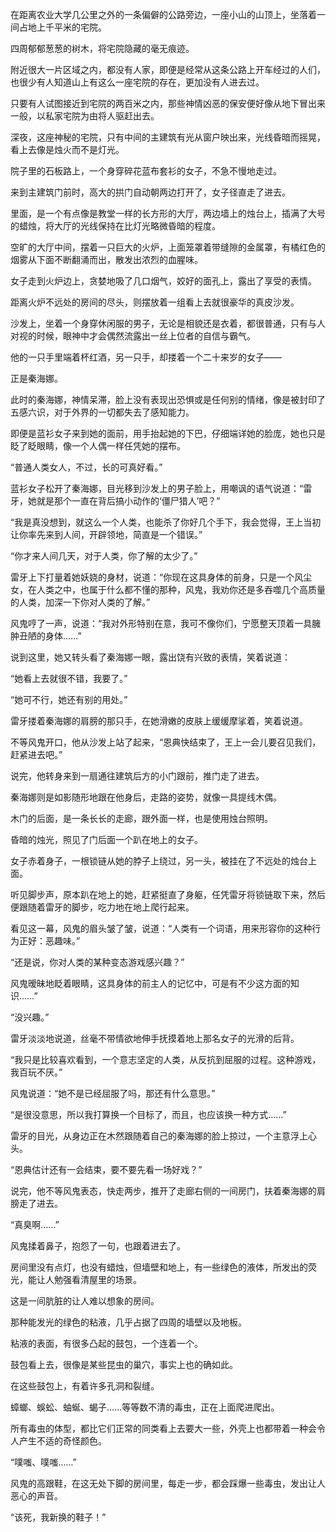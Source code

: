 在距离农业大学几公里之外的一条偏僻的公路旁边，一座小山的山顶上，坐落着一间占地上千平米的宅院。

四周郁郁葱葱的树木，将宅院隐藏的毫无痕迹。

附近很大一片区域之内，都没有人家，即便是经常从这条公路上开车经过的人们，也很少有人知道山上有这么一座宅院的存在，更加没有人进去过。

只要有人试图接近到宅院的两百米之内，那些神情凶恶的保安便好像从地下冒出来一般，以私家宅院为由将人驱赶出去。

深夜，这座神秘的宅院，只有中间的主建筑有光从窗户映出来，光线昏暗而摇晃，看上去像是烛火而不是灯光。

院子里的石板路上，一个身穿碎花蓝布套衫的女子，不急不慢地走过。

来到主建筑门前时，高大的拱门自动朝两边打开了，女子径直走了进去。

里面，是一个有点像是教堂一样的长方形的大厅，两边墙上的烛台上，插满了大号的蜡烛，将大厅的光线保持在比灯光略微昏暗的程度。

空旷的大厅中间，摆着一只巨大的火炉，上面笼罩着带缝隙的金属罩，有橘红色的烟雾从下面不断翻涌而出，散发出浓烈的血腥味。

女子走到火炉边上，贪婪地吸了几口烟气，姣好的面孔上，露出了享受的表情。

距离火炉不远处的房间的尽头，则摆放着一组看上去就很豪华的真皮沙发。

沙发上，坐着一个身穿休闲服的男子，无论是相貌还是衣着，都很普通，只有与人对视的时候，眼神中才会偶然流露出一丝上位者的自信与霸气。

他的一只手里端着杯红酒，另一只手，却搂着一个二十来岁的女子——

正是秦海娜。

此时的秦海娜，神情呆滞，脸上没有表现出恐惧或是任何别的情绪，像是被封印了五感六识，对于外界的一切都失去了感知能力。

即便是蓝衫女子来到她的面前，用手抬起她的下巴，仔细端详她的脸庞，她也只是眨了眨眼睛，像一个人偶一样任凭她的摆布。

“普通人类女人，不过，长的可真好看。”

蓝衫女子松开了秦海娜，目光移到沙发上的男子脸上，用嘲讽的语气说道：“雷牙，她就是那个一直在背后搞小动作的‘僵尸猎人’吧？”

“我是真没想到，就这么一个人类，也能杀了你好几个手下，我会觉得，王上当初让你率先来到人间，开辟领地，简直是一个错误。”

“你才来人间几天，对于人类，你了解的太少了。”

雷牙上下打量着她妖娆的身材，说道：“你现在这具身体的前身，只是一个风尘女，在人类之中，也属于什么都不懂的那种，风鬼，我劝你还是多吞噬几个高质量的人类，加深一下你对人类的了解。”

风鬼哼了一声，说道：“我对外形特别在意，我可不像你们，宁愿整天顶着一具臃肿丑陋的身体……”

说到这里，她又转头看了秦海娜一眼，露出饶有兴致的表情，笑着说道：

“她看上去就很不错，我要了。”

“她可不行，她还有别的用处。”

雷牙搂着秦海娜的肩膀的那只手，在她滑嫩的皮肤上缓缓摩挲着，笑着说道。

不等风鬼开口，他从沙发上站了起来，“恩典快结束了，王上一会儿要召见我们，赶紧进去吧。”

说完，他转身来到一扇通往建筑后方的小门跟前，推门走了进去。

秦海娜则是如影随形地跟在他身后，走路的姿势，就像一具提线木偶。

木门的后面，是一条长长的走廊，跟外面一样，也是使用烛台照明。

昏暗的烛光，照见了门后面一个趴在地上的女子。

女子赤着身子，一根锁链从她的脖子上绕过，另一头，被挂在了不远处的烛台上面。

听见脚步声，原本趴在地上的她，赶紧挺直了身躯，任凭雷牙将锁链取下来，然后便跟随着雷牙的脚步，吃力地在地上爬行起来。

看见这一幕，风鬼的眉头皱了皱，说道：“人类有一个词语，用来形容你的这种行为正好：恶趣味。”

“还是说，你对人类的某种变态游戏感兴趣？”

风鬼暧昧地眨着眼睛，这具身体的前主人的记忆中，可是有不少这方面的知识……”

“没兴趣。”

雷牙淡淡地说道，丝毫不带情欲地伸手抚摸着地上那名女子的光滑的后背。

“我只是比较喜欢看到，一个意志坚定的人类，从反抗到屈服的过程。这种游戏，我百玩不厌。”

风鬼说道：“她不是已经屈服了吗，那还有什么意思。”

“是很没意思，所以我打算换一个目标了，而且，也应该换一种方式……”

雷牙的目光，从身边正在木然跟随着自己的秦海娜的脸上掠过，一个主意浮上心头。

“恩典估计还有一会结束，要不要先看一场好戏？”

说完，他不等风鬼表态，快走两步，推开了走廊右侧的一间房门，扶着秦海娜的肩膀走了进去。

“真臭啊……”

风鬼揉着鼻子，抱怨了一句，也跟着进去了。

房间里没有点灯，也没有蜡烛，但墙壁和地上，有一些绿色的液体，所发出的荧光，能让人勉强看清屋里的场景。

这是一间肮脏的让人难以想象的房间。

那种能发光的绿色的粘液，几乎占据了四周的墙壁以及地板。

粘液的表面，有很多凸起的鼓包，一个连着一个。

鼓包看上去，很像是某些昆虫的巢穴，事实上也的确如此。

在这些鼓包上，有着许多孔洞和裂缝。

蟑螂、蜈蚣、蚰蜒、蝎子……等等数不清的毒虫，正在上面爬进爬出。

所有毒虫的体型，都比它们正常的同类看上去要大一些，外壳上也都带着一种会令人产生不适的奇怪颜色。

“噗嗤、噗嗤……”

风鬼的高跟鞋，在这无处下脚的房间里，每走一步，都会踩爆一些毒虫，发出让人恶心的声音。

“该死，我新换的鞋子！”
